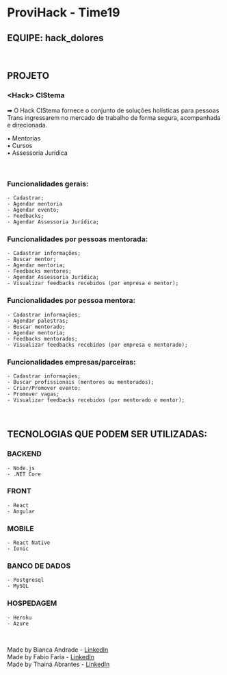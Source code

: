 # ProviHack - Time19

## EQUIPE: hack_dolores

<br />

## PROJETO

### <Hack\> CIStema

➡ O Hack CIStema fornece o conjunto de soluções holísticas para pessoas Trans ingressarem no mercado de trabalho de forma segura, acompanhada e direcionada.

▪ Mentorias
<br />
▪ Cursos
<br />
▪ Assessoria Jurídica

<br />

### Funcionalidades gerais:

    - Cadastrar;
    - Agendar mentoria
    - Agendar evento;
    - Feedbacks;
    - Agendar Assessoria Jurídica;

### Funcionalidades por pessoas mentorada:

    - Cadastrar informações;
    - Buscar mentor;
    - Agendar mentoria;
    - Feedbacks mentores;
    - Agendar Assessoria Jurídica;
    - Visualizar feedbacks recebidos (por empresa e mentor);

### Funcionalidades por pessoa mentora:

    - Cadastrar informações;
    - Agendar palestras;
    - Buscar mentorado;
    - Agendar mentoria;
    - Feedbacks mentorados;
    - Visualizar feedbacks recebidos (por empresa e mentorado);

### Funcionalidades empresas/parceiras:

    - Cadastrar informações;
    - Buscar profissionais (mentores ou mentorados);
    - Criar/Promover evento;
    - Promover vagas;
    - Visualizar feedbacks recebidos (por mentorado e mentor);

<br />

## TECNOLOGIAS QUE PODEM SER UTILIZADAS:

### BACKEND

    - Node.js
    - .NET Core

### FRONT

    - React
    - Angular

### MOBILE

    - React Native
    - Ionic

### BANCO DE DADOS

    - Postgresql
    - MySQL

### HOSPEDAGEM

    - Heroku
    - Azure

<br />

Made by Bianca Andrade - [LinkedIn](https://www.linkedin.com/in/bianca-andrade-handan/)
<br/>
Made by Fabio Faria - [LinkedIn](https://www.linkedin.com/in/fabiofa87/)
<br/>
Made by Thainá Abrantes - [LinkedIn](https://www.linkedin.com/in/thain%C3%A1-abrantes-5b9b59224/)

